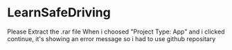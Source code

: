 # LearnSafeDriving
Please Extract the .rar file
When i choosed "Project Type: App" and i clicked continue, it's showing an error message so i had to use github repositary
